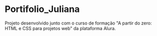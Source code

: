 # Portifolio_Juliana
Projeto desenvolvido junto com o curso de formação "A partir do zero: HTML e CSS para projetos web" da plataforma Alura.

